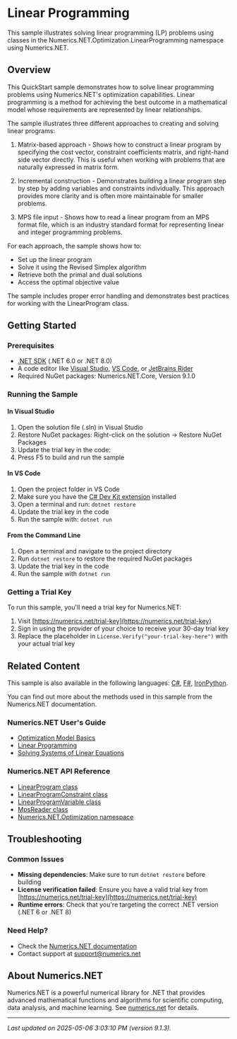 # Linear Programming

This sample illustrates solving linear programming (LP) problems using classes in the Numerics.NET.Optimization.LinearProgramming namespace using Numerics.NET.

## Overview

This QuickStart sample demonstrates how to solve linear programming problems using Numerics.NET's 
optimization capabilities. Linear programming is a method for achieving the best outcome in a 
mathematical model whose requirements are represented by linear relationships.

The sample illustrates three different approaches to creating and solving linear programs:

1. Matrix-based approach - Shows how to construct a linear program by specifying the cost vector, 
   constraint coefficients matrix, and right-hand side vector directly. This is useful when working 
   with problems that are naturally expressed in matrix form.

2. Incremental construction - Demonstrates building a linear program step by step by adding variables 
   and constraints individually. This approach provides more clarity and is often more maintainable 
   for smaller problems.

3. MPS file input - Shows how to read a linear program from an MPS format file, which is an industry 
   standard format for representing linear and integer programming problems.

For each approach, the sample shows how to:
- Set up the linear program
- Solve it using the Revised Simplex algorithm
- Retrieve both the primal and dual solutions
- Access the optimal objective value

The sample includes proper error handling and demonstrates best practices for working with the 
LinearProgram class.


## Getting Started

### Prerequisites

- [.NET SDK](https://dotnet.microsoft.com/download) (.NET 6.0 or .NET 8.0)
- A code editor like [Visual Studio](https://visualstudio.microsoft.com/), [VS Code](https://code.visualstudio.com/), or [JetBrains Rider](https://www.jetbrains.com/rider/)
- Required NuGet packages: Numerics.NET.Core, Version 9.1.0

### Running the Sample

#### In Visual Studio
1. Open the solution file (.sln) in Visual Studio
2. Restore NuGet packages: Right-click on the solution → Restore NuGet Packages
3. Update the trial key in the code:
4. Press F5 to build and run the sample

#### In VS Code

1. Open the project folder in VS Code
2. Make sure you have the [C# Dev Kit extension](https://marketplace.visualstudio.com/items?itemName=ms-dotnettools.csdevkit) installed
3. Open a terminal and run: `dotnet restore`
4. Update the trial key in the code 
5. Run the sample with: `dotnet run`

#### From the Command Line

1. Open a terminal and navigate to the project directory
2. Run `dotnet restore` to restore the required NuGet packages
3. Update the trial key in the code
4. Run the sample with `dotnet run`

### Getting a Trial Key

To run this sample, you'll need a trial key for Numerics.NET:

1. Visit [https://numerics.net/trial-key](https://numerics.net/trial-key)
2. Sign in using the provider of your choice to receive your 30-day trial key
3. Replace the placeholder in `License.Verify("your-trial-key-here")` with your actual trial key

## Related Content

This sample is also available in the following languages: 
[C#](https://github.com/NumericsDotNet/quickstart-csharp/tree/net462/mathematics/optimization/linear-programming), [F#](https://github.com/NumericsDotNet/quickstart-fsharp/tree/net462/mathematics/optimization/linear-programming), [IronPython](https://github.com/NumericsDotNet/quickstart-ironpython/tree/net462/mathematics/optimization/linear-programming).

You can find out more about the methods used in this sample from the Numerics.NET documentation.

### Numerics.NET User's Guide

- [Optimization Model Basics](https://numerics.net/documentation/latest/mathematics/optimization/optimization-model-basics)
- [Linear Programming](https://numerics.net/documentation/latest/mathematics/optimization/linear-programming)
- [Solving Systems of Linear Equations](https://numerics.net/documentation/latest/mathematics/solving-equations/solving-systems-of-linear-equations)

### Numerics.NET API Reference

- [LinearProgram class](https://numerics.net/documentation/latest/reference/numerics.net.optimization.linearprogram)
- [LinearProgramConstraint class](https://numerics.net/documentation/latest/reference/numerics.net.optimization.linearprogramconstraint)
- [LinearProgramVariable class](https://numerics.net/documentation/latest/reference/numerics.net.optimization.linearprogramvariable)
- [MpsReader class](https://numerics.net/documentation/latest/reference/numerics.net.optimization.mpsreader)
- [Numerics.NET.Optimization namespace](https://numerics.net/documentation/latest/reference/numerics.net.optimization)


## Troubleshooting

### Common Issues

- **Missing dependencies**: Make sure to run `dotnet restore` before building
- **License verification failed**: Ensure you have a valid trial key from [https://numerics.net/trial-key](https://numerics.net/trial-key)
- **Runtime errors**: Check that you're targeting the correct .NET version (.NET 6 or .NET 8)

### Need Help?

- Check the [Numerics.NET documentation](https://numerics.net/documentation/)
- Contact support at [support@numerics.net](mailto:support@numerics.net?subject=LinearProgramming%20QuickStart%20Sample%20%28Visual+Basic%29)

## About Numerics.NET

Numerics.NET is a powerful numerical library for .NET that provides advanced mathematical 
functions and algorithms for scientific computing, data analysis, and machine learning.
See [numerics.net](https://numerics.net) for details.

---

_Last updated on 2025-05-06 3:03:10 PM (version 9.1.3)._
